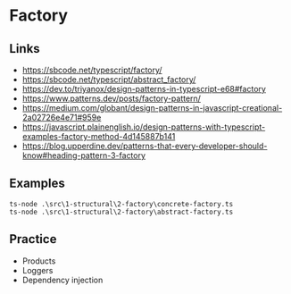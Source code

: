 # Factory

## Links

- https://sbcode.net/typescript/factory/
- https://sbcode.net/typescript/abstract_factory/
- https://dev.to/triyanox/design-patterns-in-typescript-e68#factory
- https://www.patterns.dev/posts/factory-pattern/
- https://medium.com/globant/design-patterns-in-javascript-creational-2a02726e4e71#959e
- https://javascript.plainenglish.io/design-patterns-with-typescript-examples-factory-method-4d145887b141
- https://blog.upperdine.dev/patterns-that-every-developer-should-know#heading-pattern-3-factory

## Examples

```terminal
ts-node .\src\1-structural\2-factory\concrete-factory.ts
ts-node .\src\1-structural\2-factory\abstract-factory.ts
```

## Practice

- Products
- Loggers
- Dependency injection